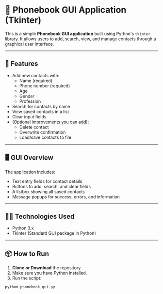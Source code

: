 # 📱 Phonebook GUI Application (Tkinter)

This is a simple **Phonebook GUI application** built using Python's `tkinter` library. It allows users to add, search, view, and manage contacts through a graphical user interface.

---

## 🚀 Features

- Add new contacts with:
  - Name (required)
  - Phone number (required)
  - Age
  - Gender
  - Profession
- Search for contacts by name
- View saved contacts in a list
- Clear input fields
- (Optional improvements you can add):
  - Delete contact
  - Overwrite confirmation
  - Load/save contacts to file

---

## 🖥️ GUI Overview

The application includes:
- Text entry fields for contact details
- Buttons to add, search, and clear fields
- A listbox showing all saved contacts
- Message popups for success, errors, and information

---

## 🧑‍💻 Technologies Used

- Python 3.x
- Tkinter (Standard GUI package in Python)

---

## 📦 How to Run

1. **Clone or Download** the repository.
2. Make sure you have Python installed.
3. Run the script:

```bash
python phonebook_gui.py
